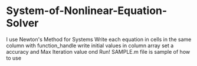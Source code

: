 # System-of-Nonlinear-Equation-Solver
I use Newton's Method for Systems 
Write each equation in cells in the same column with function_handle 
write initial values in column array
set a accuracy and Max Iteration  value ond Run!
SAMPLE.m file is sample of how to use
